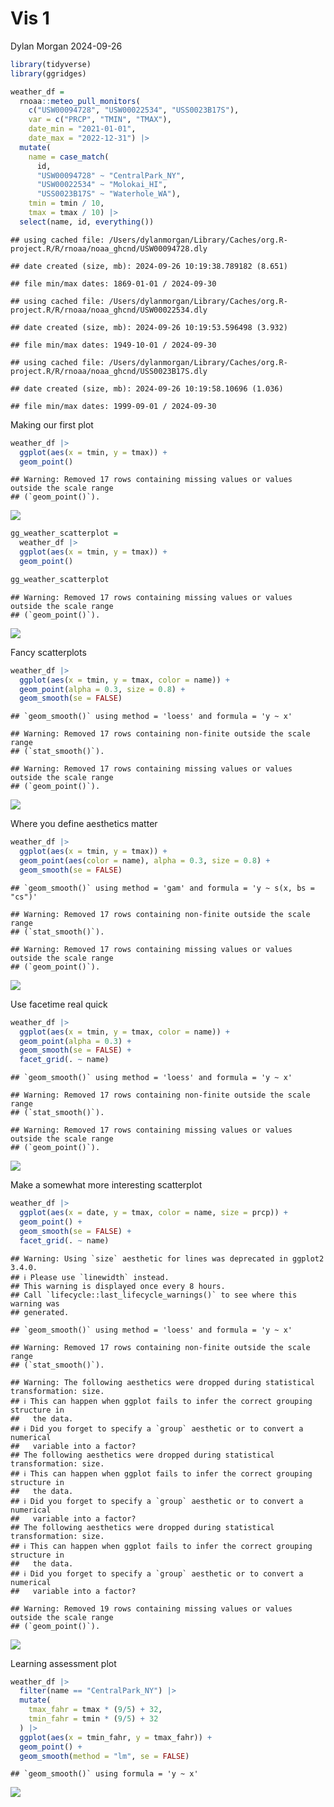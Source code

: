 Vis 1
================
Dylan Morgan
2024-09-26

``` r
library(tidyverse)
library(ggridges)
```

``` r
weather_df = 
  rnoaa::meteo_pull_monitors(
    c("USW00094728", "USW00022534", "USS0023B17S"),
    var = c("PRCP", "TMIN", "TMAX"), 
    date_min = "2021-01-01",
    date_max = "2022-12-31") |>
  mutate(
    name = case_match(
      id, 
      "USW00094728" ~ "CentralPark_NY", 
      "USW00022534" ~ "Molokai_HI",
      "USS0023B17S" ~ "Waterhole_WA"),
    tmin = tmin / 10,
    tmax = tmax / 10) |>
  select(name, id, everything())
```

    ## using cached file: /Users/dylanmorgan/Library/Caches/org.R-project.R/R/rnoaa/noaa_ghcnd/USW00094728.dly

    ## date created (size, mb): 2024-09-26 10:19:38.789182 (8.651)

    ## file min/max dates: 1869-01-01 / 2024-09-30

    ## using cached file: /Users/dylanmorgan/Library/Caches/org.R-project.R/R/rnoaa/noaa_ghcnd/USW00022534.dly

    ## date created (size, mb): 2024-09-26 10:19:53.596498 (3.932)

    ## file min/max dates: 1949-10-01 / 2024-09-30

    ## using cached file: /Users/dylanmorgan/Library/Caches/org.R-project.R/R/rnoaa/noaa_ghcnd/USS0023B17S.dly

    ## date created (size, mb): 2024-09-26 10:19:58.10696 (1.036)

    ## file min/max dates: 1999-09-01 / 2024-09-30

Making our first plot

``` r
weather_df |> 
  ggplot(aes(x = tmin, y = tmax)) + 
  geom_point()
```

    ## Warning: Removed 17 rows containing missing values or values outside the scale range
    ## (`geom_point()`).

![](vis_1_files/figure-gfm/unnamed-chunk-3-1.png)<!-- -->

``` r
gg_weather_scatterplot = 
  weather_df |> 
  ggplot(aes(x = tmin, y = tmax)) + 
  geom_point()

gg_weather_scatterplot
```

    ## Warning: Removed 17 rows containing missing values or values outside the scale range
    ## (`geom_point()`).

![](vis_1_files/figure-gfm/unnamed-chunk-4-1.png)<!-- -->

Fancy scatterplots

``` r
weather_df |> 
  ggplot(aes(x = tmin, y = tmax, color = name)) + 
  geom_point(alpha = 0.3, size = 0.8) + 
  geom_smooth(se = FALSE)
```

    ## `geom_smooth()` using method = 'loess' and formula = 'y ~ x'

    ## Warning: Removed 17 rows containing non-finite outside the scale range
    ## (`stat_smooth()`).

    ## Warning: Removed 17 rows containing missing values or values outside the scale range
    ## (`geom_point()`).

![](vis_1_files/figure-gfm/unnamed-chunk-5-1.png)<!-- -->

Where you define aesthetics matter

``` r
weather_df |> 
  ggplot(aes(x = tmin, y = tmax)) + 
  geom_point(aes(color = name), alpha = 0.3, size = 0.8) + 
  geom_smooth(se = FALSE)
```

    ## `geom_smooth()` using method = 'gam' and formula = 'y ~ s(x, bs = "cs")'

    ## Warning: Removed 17 rows containing non-finite outside the scale range
    ## (`stat_smooth()`).

    ## Warning: Removed 17 rows containing missing values or values outside the scale range
    ## (`geom_point()`).

![](vis_1_files/figure-gfm/unnamed-chunk-6-1.png)<!-- -->

Use facetime real quick

``` r
weather_df |> 
  ggplot(aes(x = tmin, y = tmax, color = name)) + 
  geom_point(alpha = 0.3) + 
  geom_smooth(se = FALSE) + 
  facet_grid(. ~ name)
```

    ## `geom_smooth()` using method = 'loess' and formula = 'y ~ x'

    ## Warning: Removed 17 rows containing non-finite outside the scale range
    ## (`stat_smooth()`).

    ## Warning: Removed 17 rows containing missing values or values outside the scale range
    ## (`geom_point()`).

![](vis_1_files/figure-gfm/unnamed-chunk-7-1.png)<!-- -->

Make a somewhat more interesting scatterplot

``` r
weather_df |> 
  ggplot(aes(x = date, y = tmax, color = name, size = prcp)) + 
  geom_point() + 
  geom_smooth(se = FALSE) + 
  facet_grid(. ~ name)
```

    ## Warning: Using `size` aesthetic for lines was deprecated in ggplot2 3.4.0.
    ## ℹ Please use `linewidth` instead.
    ## This warning is displayed once every 8 hours.
    ## Call `lifecycle::last_lifecycle_warnings()` to see where this warning was
    ## generated.

    ## `geom_smooth()` using method = 'loess' and formula = 'y ~ x'

    ## Warning: Removed 17 rows containing non-finite outside the scale range
    ## (`stat_smooth()`).

    ## Warning: The following aesthetics were dropped during statistical transformation: size.
    ## ℹ This can happen when ggplot fails to infer the correct grouping structure in
    ##   the data.
    ## ℹ Did you forget to specify a `group` aesthetic or to convert a numerical
    ##   variable into a factor?
    ## The following aesthetics were dropped during statistical transformation: size.
    ## ℹ This can happen when ggplot fails to infer the correct grouping structure in
    ##   the data.
    ## ℹ Did you forget to specify a `group` aesthetic or to convert a numerical
    ##   variable into a factor?
    ## The following aesthetics were dropped during statistical transformation: size.
    ## ℹ This can happen when ggplot fails to infer the correct grouping structure in
    ##   the data.
    ## ℹ Did you forget to specify a `group` aesthetic or to convert a numerical
    ##   variable into a factor?

    ## Warning: Removed 19 rows containing missing values or values outside the scale range
    ## (`geom_point()`).

![](vis_1_files/figure-gfm/unnamed-chunk-8-1.png)<!-- -->

Learning assessment plot

``` r
weather_df |> 
  filter(name == "CentralPark_NY") |>
  mutate(
    tmax_fahr = tmax * (9/5) + 32, 
    tmin_fahr = tmin * (9/5) + 32
  ) |> 
  ggplot(aes(x = tmin_fahr, y = tmax_fahr)) + 
  geom_point() + 
  geom_smooth(method = "lm", se = FALSE)
```

    ## `geom_smooth()` using formula = 'y ~ x'

![](vis_1_files/figure-gfm/unnamed-chunk-9-1.png)<!-- -->
